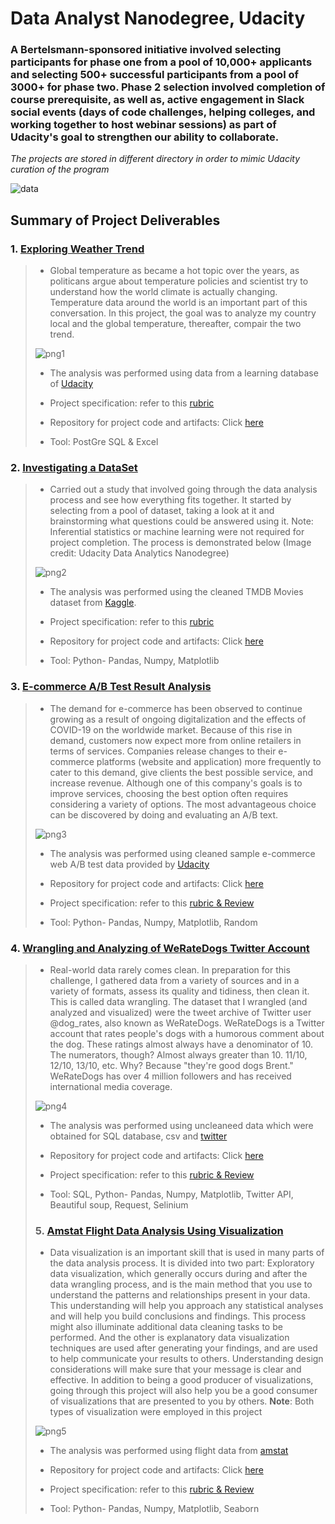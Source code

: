 # Data Analyst Nanodegree, Udacity
### A Bertelsmann-sponsored initiative involved selecting participants for phase one from a pool of 10,000+ applicants and selecting 500+ successful participants from a pool of 3000+  for phase two. Phase 2 selection involved completion of course prerequisite, as well as, active engagement in Slack social events (days of code challenges, helping colleges, and working together to host webinar sessions) as part of Udacity's goal to strengthen our ability to collaborate.

_The projects are stored in different directory in order to mimic Udacity curation of the program_

![data](https://github.com/uchiharon/Udacity_Data_Analytics_Nano_Degree_Projects/blob/master/Udacity%20Data%20Analyst%20Certificate%20(1)-1.png)

## Summary of Project Deliverables
### 1. [Exploring Weather Trend](https://github.com/uchiharon/Udacity_Data_Analytics_Nano_Degree_Projects/tree/master/Exploring%20Weather%20Trend%20(Project_1%20))
> * Global temperature as became a hot topic over the years, as politicans argue about temperature policies and scientist try to understand how the world climate is actually changing. Temperature data around the world is an important part of this conversation. In this project, the goal was to analyze my country local and the global temperature, thereafter, compair the two trend.
>
> ![png1](https://github.com/uchiharon/Udacity_Data_Analytics_Nano_Degree_Projects/blob/master/Exploring%20Weather%20Trend%20(Project_1%20)/Weather%20Trend%20Analysis.PNG )
>
> * The analysis was performed using data from a learning database of [Udacity](https://github.com/uchiharon/Udacity_Data_Analytics_Nano_Degree_Projects/blob/master/Exploring%20Weather%20Trend%20(Project_1%20)/results.csv)
>
> * Project specification: refer to this [rubric](https://github.com/uchiharon/Udacity_Data_Analytics_Nano_Degree_Projects/blob/master/Exploring%20Weather%20Trend%20(Project_1%20)/Weather%20Trend%20Analysis.pdf)
> 
> * Repository for project code and artifacts: Click [here](https://github.com/uchiharon/Udacity_Data_Analytics_Nano_Degree_Projects/tree/master/Exploring%20Weather%20Trend%20(Project_1%20))
> 
> * Tool: PostGre SQL & Excel
>
>
>
### 2. [Investigating a DataSet](https://github.com/uchiharon/Udacity_Data_Analytics_Nano_Degree_Projects/tree/master/TMDb%20Dataset%20Investigation%20(Project%202))
> * Carried out a study that involved going through the data analysis process and see how everything fits together. It started by selecting from a pool of dataset, taking a look at it and brainstorming what questions could be answered using it. Note: Inferential statistics or machine learning were not required for project completion. The process is demonstrated below (Image credit: Udacity Data Analytics Nanodegree)
>
>
> ![png2](https://github.com/uchiharon/Udacity_Data_Analytics_Nano_Degree_Projects/blob/master/TMDb%20Dataset%20Investigation%20(Project%202)/Data%20Analysis%20Process.PNG)
>
>
> * The analysis was performed using the cleaned TMDB Movies dataset from [Kaggle](https://www.kaggle.com/datasets/tmdb/tmdb-movie-metadata).
>
> * Project specification: refer to this [rubric](https://github.com/uchiharon/Udacity_Data_Analytics_Nano_Degree_Projects/blob/master/TMDb%20Dataset%20Investigation%20(Project%202)/Investgating%20of%20TMDb%20Movie%20Dataset.pdf)
> 
> * Repository for project code and artifacts: Click [here](https://github.com/uchiharon/Udacity_Data_Analytics_Nano_Degree_Projects/tree/master/TMDb%20Dataset%20Investigation%20(Project%202))
> 
> * Tool: Python- Pandas, Numpy, Matplotlib
>
>
### 3. [E-commerce A/B Test Result Analysis](https://github.com/uchiharon/Udacity_Data_Analytics_Nano_Degree_Projects/tree/master/analyzeabtestresults-2%20(Project_3)/AnalyzeABTestResults_2)
> * The demand for e-commerce has been observed to continue growing as a result of ongoing digitalization and the effects of COVID-19 on the worldwide market. Because of this rise in demand, customers now expect more from online retailers in terms of services. Companies release changes to their e-commerce platforms (website and application) more frequently to cater to this demand, give clients the best possible service, and increase revenue. Although one of this company's goals is to improve services, choosing the best option often requires considering a variety of options. The most advantageous choice can be discovered by doing and evaluating an A/B text.
>
> ![png3](https://github.com/uchiharon/Udacity_Data_Analytics_Nano_Degree_Projects/blob/master/analyzeabtestresults-2%20(Project_3)/AnalyzeABTestResults_2/AB%20text%20OverView.png)
>
> * The analysis was performed using cleaned sample e-commerce web A/B test data provided by [Udacity](https://github.com/uchiharon/Udacity_Data_Analytics_Nano_Degree_Projects/blob/master/analyzeabtestresults-2%20(Project_3)/AnalyzeABTestResults_2/ab_data.csv)
>
> * Repository for project code and artifacts: Click [here](https://github.com/uchiharon/Udacity_Data_Analytics_Nano_Degree_Projects/tree/master/analyzeabtestresults-2%20(Project_3)/AnalyzeABTestResults_2)
>
> * Project specification: refer to this [rubric & Review](https://github.com/uchiharon/Udacity_Data_Analytics_Nano_Degree_Projects/blob/master/analyzeabtestresults-2%20(Project_3)/AnalyzeABTestResults_2/AB%20Text%20Rubric%20and%20Review.pdf)
> 
> * Tool: Python- Pandas, Numpy, Matplotlib, Random
>
>
### 4. [Wrangling and Analyzing of WeRateDogs Twitter Account](https://github.com/uchiharon/Udacity_Data_Analytics_Nano_Degree_Projects/tree/master/Data%20Wrangling%20(Project_4))
> * Real-world data rarely comes clean. In preparation for this challenge, I gathered data from a variety of sources and in a variety of formats, assess its quality and tidiness, then clean it. This is called data wrangling. The dataset that I wrangled (and analyzed and visualized) were the tweet archive of Twitter user @dog_rates, also known as WeRateDogs. WeRateDogs is a Twitter account that rates people's dogs with a humorous comment about the dog. These ratings almost always have a denominator of 10. The numerators, though? Almost always greater than 10. 11/10, 12/10, 13/10, etc. Why? Because "they're good dogs Brent." WeRateDogs has over 4 million followers and has received international media coverage.
>
> ![png4](https://github.com/uchiharon/Udacity_Data_Analytics_Nano_Degree_Projects/blob/master/Data%20Wrangling%20(Project_4)/WeRateDoga.PNG)
>
> * The analysis was performed using uncleaneed data which were obtained for SQL database, csv and [twitter](https://github.com/uchiharon/Udacity_Data_Analytics_Nano_Degree_Projects/blob/master/Data%20Wrangling%20(Project_4)/Tweet_data.csv)
>
> * Repository for project code and artifacts: Click [here](https://github.com/uchiharon/Udacity_Data_Analytics_Nano_Degree_Projects/tree/master/Data%20Wrangling%20(Project_4))
> 
> * Project specification: refer to this [rubric & Review](https://github.com/uchiharon/Udacity_Data_Analytics_Nano_Degree_Projects/blob/master/Data%20Wrangling%20(Project_4)/WeRateDods%20Reviews.pdf)
> 
> * Tool: SQL, Python- Pandas, Numpy, Matplotlib, Twitter API, Beautiful soup, Request, Selinium
> 
> 
> ### 5. [Amstat Flight Data Analysis Using Visualization](https://github.com/uchiharon/Udacity_Data_Analytics_Nano_Degree_Projects/tree/master/Data%20Visualizetion%20(Project_5))
> * Data visualization is an important skill that is used in many parts of the data analysis process. It is divided into two part: Exploratory data visualization, which generally occurs during and after the data wrangling process, and is the main method that you use to understand the patterns and relationships present in your data. This understanding will help you approach any statistical analyses and will help you build conclusions and findings. This process might also illuminate additional data cleaning tasks to be performed. And the other is explanatory data visualization techniques are used after generating your findings, and are used to help communicate your results to others. Understanding design considerations will make sure that your message is clear and effective. In addition to being a good producer of visualizations, going through this project will also help you be a good consumer of visualizations that are presented to you by others. __Note__: Both types of visualization were employed in this project
>
> ![png5](https://github.com/uchiharon/Udacity_Data_Analytics_Nano_Degree_Projects/blob/master/Data%20Visualizetion%20(Project_5)/10-types-of-data-visualization-1.PNG)
>
> * The analysis was performed using flight data from [amstat](https://github.com/uchiharon/Udacity_Data_Analytics_Nano_Degree_Projects/blob/master/Data%20Visualizetion%20(Project_5)/states_name_and_abbrevation.csv)
>
> * Repository for project code and artifacts: Click [here](https://github.com/uchiharon/Udacity_Data_Analytics_Nano_Degree_Projects/tree/master/Data%20Visualizetion%20(Project_5))
> 
> * Project specification: refer to this [rubric & Review](https://github.com/uchiharon/Udacity_Data_Analytics_Nano_Degree_Projects/blob/master/Data%20Visualizetion%20(Project_5)/Visualisation%20Reviews.pdf)
> 
> * Tool: Python- Pandas, Numpy, Matplotlib, Seaborn
